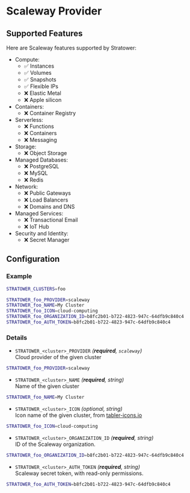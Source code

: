 # Scaleway Provider

## Supported Features
Here are Scaleway features supported by Stratower:
* Compute:
  * ✅ Instances
  * ✅ Volumes
  * ✅ Snapshots
  * ✅ Flexible IPs
  * ❌ Elastic Metal
  * ❌ Apple silicon
* Containers:
  * ❌ Container Registry
* Serverless:
  * ❌ Functions
  * ❌ Containers
  * ❌ Messaging
* Storage:
  * ❌ Object Storage
* Managed Databases:
  * ❌ PostgreSQL
  * ❌ MySQL
  * ❌ Redis
* Network:
  * ❌ Public Gateways
  * ❌ Load Balancers
  * ❌ Domains and DNS
* Managed Services:
  * ❌ Transactional Email
  * ❌ IoT Hub
* Security and Identity:
  * ❌ Secret Manager

## Configuration
### Example
```bash
STRATOWER_CLUSTERS=foo

STRATOWER_foo_PROVIDER=scaleway
STRATOWER_foo_NAME=My Cluster
STRATOWER_foo_ICON=cloud-computing
STRATOWER_foo_ORGANIZATION_ID=b8fc2b01-b722-4823-947c-64dfb9c840c4
STRATOWER_foo_AUTH_TOKEN=b8fc2b01-b722-4823-947c-64dfb9c840c4
```

### Details

* `STRATOWER_<cluster>_PROVIDER` _(**required**, `scaleway`)_  
Cloud provider of the given cluster

```bash
STRATOWER_foo_PROVIDER=scaleway
```

* `STRATOWER_<cluster>_NAME` _(**required**, string)_  
Name of the given cluster

```bash
STRATOWER_foo_NAME=My Cluster
```

* `STRATOWER_<cluster>_ICON` _(optional, string)_  
Icon name of the given cluster, from [tabler-icons.io](https://tabler-icons.io)

```bash
STRATOWER_foo_ICON=cloud-computing
```

* `STRATOWER_<cluster>_ORGANIZATION_ID` _(**required**, string)_  
ID of the Scaleway organization.

```bash
STRATOWER_foo_ORGANIZATION_ID=b8fc2b01-b722-4823-947c-64dfb9c840c4
```

* `STRATOWER_<cluster>_AUTH_TOKEN` _(**required**, string)_  
Scaleway secret token, with read-only permissions.

```bash
STRATOWER_foo_AUTH_TOKEN=b8fc2b01-b722-4823-947c-64dfb9c840c4
```
